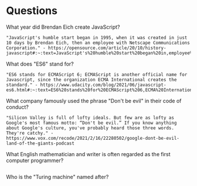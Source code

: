 # Questions

What year did Brendan Eich create JavaScript?

```
"JavaScript's humble start began in 1995, when it was created in just 10 days by Brendan Eich, then an employee with Netscape Communications Corporation." - https://opensource.com/article/20/10/history-javascript#:~:text=JavaScript's%20humble%20start%20began%20in,employee%20with%20Netscape%20Communications%20Corporation.
```

What does "ES6" stand for?

```
"ES6 stands for ECMAScript 6; ECMAScript is another official name for Javascript, since the organization ECMA International creates the standard." - https://www.udacity.com/blog/2021/06/javascript-es6.html#:~:text=ES6%20stands%20for%20ECMAScript%206,ECMA%20International%20creates%20the%20standard.
```

What company famously used the phrase "Don't be evil" in their code of conduct?

```
"Silicon Valley is full of lofty ideals. But few are as lofty as Google's most famous motto: “Don't be evil.” If you know anything about Google's culture, you've probably heard those three words. They're catchy." - https://www.vox.com/recode/2021/2/16/22280502/google-dont-be-evil-land-of-the-giants-podcast
```

What English mathematician and writer is often regarded as the first computer programmer?

```

```

Who is the "Turing machine" named after?

```

```
